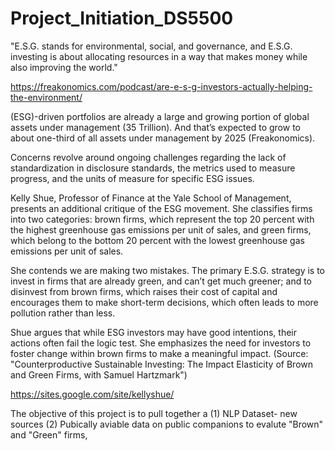 # Project_Initiation_DS5500

"E.S.G. stands for environmental, social, and governance, and E.S.G. investing is about allocating resources in a way that makes money while also improving the world." 

https://freakonomics.com/podcast/are-e-s-g-investors-actually-helping-the-environment/

(ESG)-driven portfolios are already a large and growing portion of global assets under management (35 Trillion).  And that’s expected to grow to about one-third of all assets under management by 2025 (Freakonomics). 

Concerns revolve around ongoing challenges regarding the lack of standardization in disclosure standards, the metrics used to measure progress, and the units of measure for specific ESG issues. 

Kelly Shue, Professor of Finance at the Yale School of Management, presents an additional critique of the ESG movement. She classifies firms into two categories: brown firms, which represent the top 20 percent with the highest greenhouse gas emissions per unit of sales, and green firms, which belong to the bottom 20 percent with the lowest greenhouse gas emissions per unit of sales.

She contends we are making two mistakes. The primary E.S.G. strategy is to invest in firms that are already green, and can’t get much greener; and to disinvest from brown firms, which raises their cost of capital and encourages them to make short-term decisions, which often leads to more pollution rather than less.

Shue argues that while ESG investors may have good intentions, their actions often fail the logic test. She emphasizes the need for investors to foster change within brown firms to make a meaningful impact. (Source: "Counterproductive Sustainable Investing: The Impact Elasticity of Brown and Green Firms, with Samuel Hartzmark") 

https://sites.google.com/site/kellyshue/

The objective of this project is to pull together a (1) NLP Dataset- new sources (2) Pubically aviable data on public companions to evalute "Brown" and "Green" firms, 
